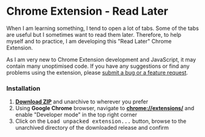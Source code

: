 # Chrome Extension - Read Later

When I am learning something, I tend to open a lot of tabs. Some of the tabs are useful but I sometimes want to read them later. Therefore, to help myself and to practice, I am developing this "Read Later" Chrome Extension.

As I am very new to Chrome Extension development and JavaScript, it may contain many unoptimised code. If you have any suggestions or find any problems using the extension, please [submit a bug or a feature request](https://github.com/lx223/read-later/issues/).

### Installation

1. **[Download ZIP](https://github.com/lx223/read-later/archive/master.zip)** and unarchive to wherever you prefer
2. Using **Google Chrome** browser, navigate to **[chrome://extensions/](chrome://extensions/)** and enable "Developer mode" in the top right corner
3. Click on the <kbd>Load unpacked extension...</kbd> button, browse to the unarchived directory of the downloaded release and confirm
